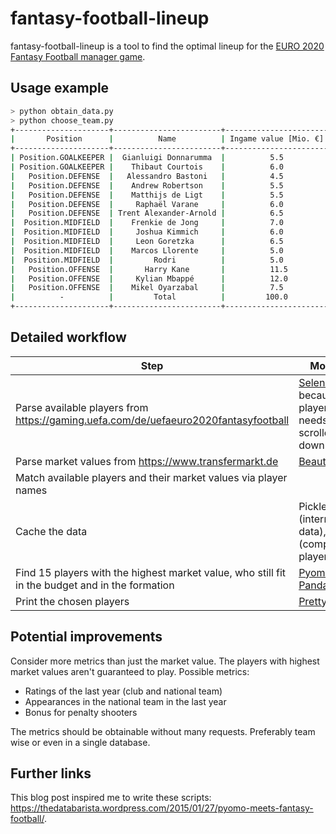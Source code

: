# fantasy-football-lineup

fantasy-football-lineup is a tool to find the optimal lineup for the [EURO 2020 Fantasy Football manager game](<https://gaming.uefa.com/de/uefaeuro2020fantasyfootball>).

## Usage example

```bash
> python obtain_data.py
> python choose_team.py
+---------------------+------------------------+-----------------------+-----------------------+-------------------------+
|       Position      |          Name          | Ingame value [Mio. €] | Market value [Mio. €] | Ratio (market / ingame) |
+---------------------+------------------------+-----------------------+-----------------------+-------------------------+
| Position.GOALKEEPER |  Gianluigi Donnarumma  |          5.5          |          60.0         |          10.91          |
| Position.GOALKEEPER |    Thibaut Courtois    |          6.0          |          60.0         |          10.00          |
|   Position.DEFENSE  |   Alessandro Bastoni   |          4.5          |          60.0         |          13.33          |
|   Position.DEFENSE  |    Andrew Robertson    |          5.5          |          65.0         |          11.82          |
|   Position.DEFENSE  |    Matthijs de Ligt    |          5.5          |          75.0         |          13.64          |
|   Position.DEFENSE  |     Raphaël Varane     |          6.0          |          70.0         |          11.67          |
|   Position.DEFENSE  | Trent Alexander-Arnold |          6.5          |          75.0         |          11.54          |
|  Position.MIDFIELD  |    Frenkie de Jong     |          7.0          |          90.0         |          12.86          |
|  Position.MIDFIELD  |     Joshua Kimmich     |          6.0          |          90.0         |          15.00          |
|  Position.MIDFIELD  |     Leon Goretzka      |          6.5          |          70.0         |          10.77          |
|  Position.MIDFIELD  |    Marcos Llorente     |          5.0          |          70.0         |          14.00          |
|  Position.MIDFIELD  |         Rodri          |          5.0          |          70.0         |          14.00          |
|   Position.OFFENSE  |       Harry Kane       |          11.5         |         120.0         |          10.43          |
|   Position.OFFENSE  |     Kylian Mbappé      |          12.0         |         160.0         |          13.33          |
|   Position.OFFENSE  |    Mikel Oyarzabal     |          7.5          |          70.0         |           9.33          |
|          -          |         Total          |         100.0         |         1205.0        |          12.05          |
+---------------------+------------------------+-----------------------+-----------------------+-------------------------+
```

## Detailed workflow

| Step | Modules |
| --- | --- |
| Parse available players from <https://gaming.uefa.com/de/uefaeuro2020fantasyfootball> | [Selenium](https://www.selenium.dev/), because player list needs to be scrolled down |
| Parse market values from <https://www.transfermarkt.de> | [Beautifulsoup](https://www.crummy.com/software/BeautifulSoup/) |
| Match available players and their market values via player names | |
| Cache the data | Pickle (intermediate data), csv (completed player list) |
| Find 15 players with the highest market value, who still fit in the budget and in the formation | [Pyomo](https://www.pyomo.org/), [Pandas](https://pandas.pydata.org/) |
| Print the chosen players | [Prettytable](https://github.com/jazzband/prettytable) |

## Potential improvements

Consider more metrics than just the market value. The players with highest market values aren't guaranteed to play. Possible metrics:

- Ratings of the last year (club and national team)
- Appearances in the national team in the last year
- Bonus for penalty shooters

The metrics should be obtainable without many requests. Preferably team wise or even in a single database.

## Further links

This blog post inspired me to write these scripts: <https://thedatabarista.wordpress.com/2015/01/27/pyomo-meets-fantasy-football/>.
